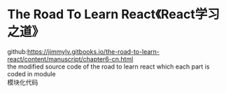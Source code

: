 # The Road To Learn React《React学习之道》
github:https://jimmylv.gitbooks.io/the-road-to-learn-react/content/manuscript/chapter6-cn.html<br>
the modified source code of the road to learn react which each part is coded in module<br>
模块化代码<br>
